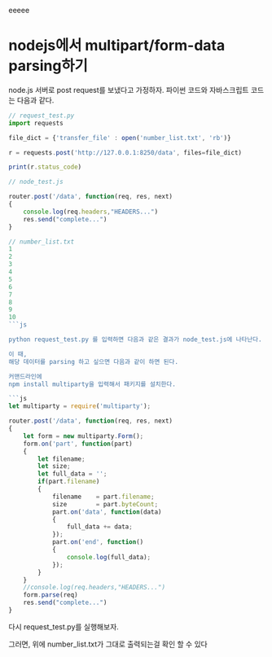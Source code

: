 eeeee
# nodejs에서 multipart/form-data parsing하기

node.js 서버로 post request를 보냈다고 가정하자.
파이썬 코드와 자바스크립트 코드는 다음과 같다.
```js
// request_test.py
import requests

file_dict = {'transfer_file' : open('number_list.txt', 'rb')}

r = requests.post('http://127.0.0.1:8250/data', files=file_dict)

print(r.status_code)
```

```js
// node_test.js

router.post('/data', function(req, res, next)
{
    console.log(req.headers,"HEADERS...")
    res.send("complete...")
}
```

```js
// number_list.txt
1
2
3
4
5
6
7
8
9
10
```js

python request_test.py 를 입력하면 다음과 같은 결과가 node_test.js에 나타난다.

이 때, 
해당 데이터를 parsing 하고 싶으면 다음과 같이 하면 된다.

커맨드라인에 
npm install multiparty을 입력해서 패키지를 설치한다.

```js
let multiparty = require('multiparty');

router.post('/data', function(req, res, next)
{
    let form = new multiparty.Form();
    form.on('part', function(part)
    {
        let filename;
        let size;
        let full_data = '';
        if(part.filename)
        {
            filename    = part.filename;
            size        = part.byteCount;
            part.on('data', function(data)
            {
                full_data += data;
            });
            part.on('end', function()
            {
                console.log(full_data);
            });
        }
    }
    //console.log(req.headers,"HEADERS...")
    form.parse(req)
    res.send("complete...")
}
```

다시 request_test.py를 실행해보자.

그러면, 
위에 number_list.txt가 그대로 출력되는걸 확인 할 수 있다
